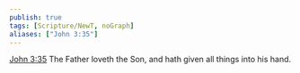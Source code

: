 ```yaml
---
publish: true
tags: [Scripture/NewT, noGraph]
aliases: ["John 3:35"]
---
```

[John 3:35](https://churchofjesuschrist.org/study/scriptures/nt/john/3?lang=eng&id=p35#p35) The Father loveth the Son, and hath given all things into his hand.
